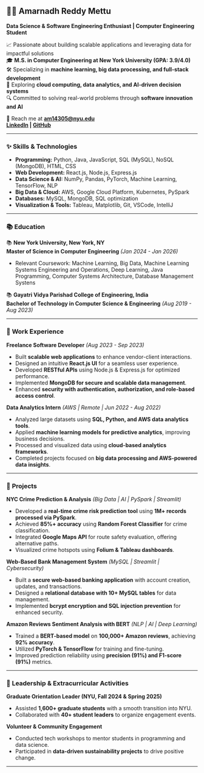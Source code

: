 ## 👨‍💻 Amarnadh Reddy Mettu  
**Data Science & Software Engineering Enthusiast | Computer Engineering Student**  

📈 Passionate about building scalable applications and leveraging data for impactful solutions  
🎓 **M.S. in Computer Engineering at New York University (GPA: 3.9/4.0)**  
🛠️ Specializing in **machine learning, big data processing, and full-stack development**  
🚀 Exploring **cloud computing, data analytics, and AI-driven decision systems**  
🔍 Committed to solving real-world problems through **software innovation and AI**  

📩 Reach me at **[am14305@nyu.edu](mailto:am14305@nyu.edu)**  
**[LinkedIn](https://www.linkedin.com/in/amarnadhreddymettu/) | [GitHub](https://github.com/amarnadh145)**  

---

### ✨ **Skills & Technologies**  
- **Programming:** Python, Java, JavaScript, SQL (MySQL), NoSQL (MongoDB), HTML, CSS  
- **Web Development:** React.js, Node.js, Express.js
- **Data Science & AI:** NumPy, Pandas, PyTorch, Machine Learning, TensorFlow, NLP  
- **Big Data & Cloud:** AWS, Google Cloud Platform, Kubernetes, PySpark  
- **Databases:** MySQL, MongoDB, SQL optimization  
- **Visualization & Tools:** Tableau, Matplotlib, Git, VSCode, IntelliJ  

---

### 📚 **Education**  
📚 **New York University, New York, NY**  
**Master of Science in Computer Engineering** *(Jan 2024 - Jan 2026)*  
- Relevant Coursework: Machine Learning, Big Data, Machine Learning Systems Engineering and Operations, Deep Learning, Java Programming, Computer Systems Architecture, Database Management Systens

📚 **Gayatri Vidya Parishad College of Engineering, India**  
**Bachelor of Technology in Computer Science & Engineering** *(Aug 2019 - Aug 2023)*  

---

### 💼 **Work Experience**  

**Freelance Software Developer** *(Aug 2023 - Sep 2023)*  
- Built **scalable web applications** to enhance vendor-client interactions.  
- Designed an intuitive **React.js UI** for a seamless user experience.  
- Developed **RESTful APIs** using Node.js & Express.js for optimized performance.  
- Implemented **MongoDB for secure and scalable data management**.  
- Enhanced **security with authentication, authorization, and role-based access control**.  

**Data Analytics Intern** *(AWS | Remote | Jun 2022 - Aug 2022)*  
- Analyzed large datasets using **SQL, Python, and AWS data analytics tools**.  
- Applied **machine learning models for predictive analytics**, improving business decisions.  
- Processed and visualized data using **cloud-based analytics frameworks**.  
- Completed projects focused on **big data processing and AWS-powered data insights**.  

---

### 🌟 **Projects**  

**NYC Crime Prediction & Analysis** *(Big Data | AI | PySpark | Streamlit)*  
- Developed a **real-time crime risk prediction tool** using **1M+ records processed via PySpark**.  
- Achieved **85%+ accuracy** using **Random Forest Classifier** for crime classification.  
- Integrated **Google Maps API** for route safety evaluation, offering alternative paths.  
- Visualized crime hotspots using **Folium & Tableau dashboards**.  

**Web-Based Bank Management System** *(MySQL | Streamlit | Cybersecurity)*  
- Built a **secure web-based banking application** with account creation, updates, and transactions.  
- Designed a **relational database with 10+ MySQL tables** for data management.  
- Implemented **bcrypt encryption and SQL injection prevention** for enhanced security.  

**Amazon Reviews Sentiment Analysis with BERT** *(NLP | AI | Deep Learning)*  
- Trained a **BERT-based model** on **100,000+ Amazon reviews**, achieving **92% accuracy**.  
- Utilized **PyTorch & TensorFlow** for training and fine-tuning.  
- Improved prediction reliability using **precision (91%) and F1-score (91%)** metrics.  

---

### 💪 **Leadership & Extracurricular Activities**  

**Graduate Orientation Leader (NYU, Fall 2024 & Spring 2025)**  
- Assisted **1,600+ graduate students** with a smooth transition into NYU.  
- Collaborated with **40+ student leaders** to organize engagement events.  

**Volunteer & Community Engagement**  
- Conducted tech workshops to mentor students in programming and data science.  
- Participated in **data-driven sustainability projects** to drive positive change.  

---
